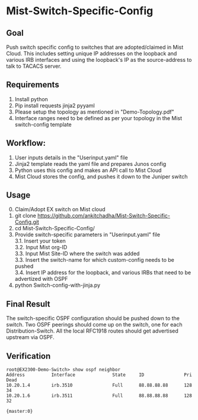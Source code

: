 # Mist-Switch-Specific-Config


## Goal
Push switch specific config to switches that are adopted/claimed in Mist Cloud. This includes setting unique IP addresses on the loopback and various IRB interfaces and using the loopback's IP as the source-address to talk to TACACS server.


## Requirements
1. Install python
2. Pip install requests jinja2 pyyaml
3. Please setup the topology as mentioned in "Demo-Topology.pdf"
4. Interface ranges need to be defined as per your topology in the Mist switch-config template 


## Workflow:
1. User inputs details in the "Userinput.yaml" file
2. Jinja2 template reads the yaml file and prepares Junos config
3. Python uses this config and makes an API call to Mist Cloud
4. Mist Cloud stores the config, and pushes it down to the Juniper switch


## Usage
0. Claim/Adopt EX switch on Mist cloud
1. git clone https://github.com/ankitchadha/Mist-Switch-Specific-Config.git
2. cd Mist-Switch-Specific-Config/
3. Provide switch-specific parameters in "Userinput.yaml" file  
3.1. Insert your token  
3.2. Input Mist org-ID  
3.3. Input Mist Site-ID where the switch was added  
3.3. Insert the switch-name for which custom-config needs to be pushed  
3.4. Insert IP address for the loopback, and various IRBs that need to be advertized with OSPF  
4. python Switch-config-with-jinja.py


## Final Result
The switch-specific OSPF configuration should be pushed down to the switch. Two OSPF peerings should come up on the switch, one for each Distribution-Switch. All the local RFC1918 routes should get advertised upstream via OSPF.


## Verification
```
root@EX2300-Demo-Switch> show ospf neighbor
Address          Interface              State     ID               Pri  Dead
10.20.1.4        irb.3510               Full      88.88.88.88      128    34
10.20.1.6        irb.3511               Full      88.88.88.88      128    32

{master:0}
```
